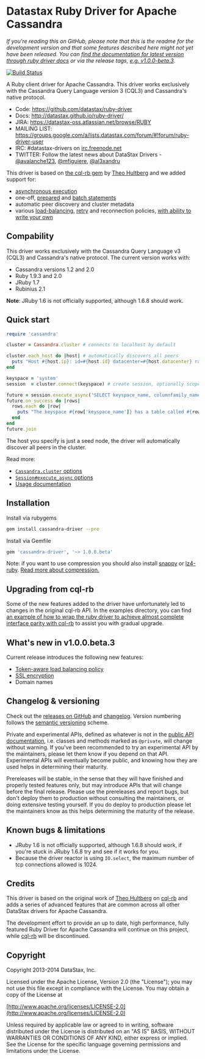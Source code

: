 # Datastax Ruby Driver for Apache Cassandra

*If you're reading this on GitHub, please note that this is the readme for the development version and that some features described here might not yet have been released. You can [find the documentation for latest version through ruby driver docs](http://datastax.github.io/ruby-driver/) or via the release tags, [e.g. v1.0.0-beta.3](https://github.com/datastax/ruby-driver/tree/v1.0.0-beta.3).*

[![Build Status](https://travis-ci.org/datastax/ruby-driver.svg?branch=master)](https://travis-ci.org/datastax/ruby-driver)

A Ruby client driver for Apache Cassandra. This driver works exclusively with
the Cassandra Query Language version 3 (CQL3) and Cassandra's native protocol.

- Code: https://github.com/datastax/ruby-driver
- Docs: http://datastax.github.io/ruby-driver/
- JIRA: https://datastax-oss.atlassian.net/browse/RUBY
- MAILING LIST: https://groups.google.com/a/lists.datastax.com/forum/#!forum/ruby-driver-user
- IRC: #datastax-drivers on [irc.freenode.net](http://freenode.net>)
- TWITTER: Follow the latest news about DataStax Drivers - [@avalanche123](http://twitter.com/avalanche123), [@mfiguiere](http://twitter.com/mfiguiere), [@al3xandru](https://twitter.com/al3xandru) 

This driver is based on [the cql-rb gem](https://github.com/iconara/cql-rb) by [Theo Hultberg](https://github.com/iconara) and we added support for:

* [asynchronous execution](http://datastax.github.io/ruby-driver/features/asynchronous_io/)
* one-off, [prepared](http://datastax.github.io/ruby-driver/features/basics/prepared_statements/) and [batch statements](http://datastax.github.io/ruby-driver/features/basics/batch_statements/)
* automatic peer discovery and cluster metadata
* various [load-balancing](http://datastax.github.io/ruby-driver/features/load_balancing/), [retry](http://datastax.github.io/ruby-driver/features/retry_policies/) and reconnection policies, [with ability to write your own](http://datastax.github.io/ruby-driver/features/load_balancing/implementing_a_policy/)

## Compability

This driver works exclusively with the Cassandra Query Language v3 (CQL3) and Cassandra's native protocol. The current version works with:

* Cassandra versions 1.2 and 2.0
* Ruby 1.9.3 and 2.0
* JRuby 1.7
* Rubinius 2.1

__Note__: JRuby 1.6 is not officially supported, although 1.6.8 should work.

## Quick start

```ruby
require 'cassandra'

cluster = Cassandra.cluster # connects to localhost by default

cluster.each_host do |host| # automatically discovers all peers
  puts "Host #{host.ip}: id=#{host.id} datacenter=#{host.datacenter} rack=#{host.rack}"
end

keyspace = 'system'
session  = cluster.connect(keyspace) # create session, optionally scoped to a keyspace, to execute queries

future = session.execute_async('SELECT keyspace_name, columnfamily_name FROM schema_columnfamilies') # fully asynchronous api
future.on_success do |rows|
  rows.each do |row|
    puts "The keyspace #{row['keyspace_name']} has a table called #{row['columnfamily_name']}"
  end
end
future.join
```

The host you specify is just a seed node, the driver will automatically discover all peers in the cluster.

Read more:

* [`Cassandra.cluster` options](http://datastax.github.io/ruby-driver/api/#cluster-class_method)
* [`Session#execute_async` options](http://datastax.github.io/ruby-driver/api/session/#execute_async-instance_method)
* [Usage documentation](http://datastax.github.io/ruby-driver/features)

## Installation

Install via rubygems

```bash
gem install cassandra-driver --pre
```

Install via Gemfile

```ruby
gem 'cassandra-driver', '~> 1.0.0.beta'
```

Note: if you want to use compression you should also install [snappy](http://rubygems.org/gems/snappy) or [lz4-ruby](http://rubygems.org/gems/lz4-ruby). [Read more about compression.](http://datastax.github.io/ruby-driver/features/#compression)


## Upgrading from cql-rb

Some of the new features added to the driver have unfortunately led to changes in the original cql-rb API. In the examples directory, you can find [an example of how to wrap the ruby driver to achieve almost complete interface parity with cql-rb](https://github.com/datastax/ruby-driver/blob/master/examples/cql-rb-wrapper.rb) to assist you with gradual upgrade.

## What's new in v1.0.0.beta.3

Current release introduces the following new features:

* [Token-aware load balancing policy](http://datastax.github.io/ruby-driver/features/load_balancing/token_aware/)
* [SSL encryption](http://datastax.github.io/ruby-driver/features/security/ssl_encryption/)
* Domain names

## Changelog & versioning

Check out the [releases on GitHub](https://github.com/datastax/ruby-driver/releases) and [changelog](https://github.com/datastax/ruby-driver/blob/master/CHANGELOG.md). Version numbering follows the [semantic versioning](http://semver.org/) scheme.

Private and experimental APIs, defined as whatever is not in the [public API documentation][1], i.e. classes and methods marked as `@private`, will change without warning. If you've been recommended to try an experimental API by the maintainers, please let them know if you depend on that API. Experimental APIs will eventually become public, and knowing how they are used helps in determining their maturity.

Prereleases will be stable, in the sense that they will have finished and properly tested features only, but may introduce APIs that will change before the final release. Please use the prereleases and report bugs, but don't deploy them to production without consulting the maintainers, or doing extensive testing yourself. If you do deploy to production please let the maintainers know as this helps determining the maturity of the release.

## Known bugs & limitations

* JRuby 1.6 is not officially supported, although 1.6.8 should work, if you're stuck in JRuby 1.6.8 try and see if it works for you.
* Because the driver reactor is using `IO.select`, the maximum number of tcp connections allowed is 1024.


## Credits

This driver is based on the original work of [Theo Hultberg](https://github.com/iconara) on [cql-rb](https://github.com/iconara/cql-rb/) and adds a series of advanced features that are common across all other DataStax drivers for Apache Cassandra.

The development effort to provide an up to date, high performance, fully featured Ruby Driver for Apache Cassandra will continue on this project, while [cql-rb](https://github.com/iconara/cql-rb/) will be discontinued. 


## Copyright

Copyright 2013-2014 DataStax, Inc.

Licensed under the Apache License, Version 2.0 (the "License"); you may not use this file except in compliance with the License. You may obtain a copy of the License at

[http://www.apache.org/licenses/LICENSE-2.0](http://www.apache.org/licenses/LICENSE-2.0)

Unless required by applicable law or agreed to in writing, software distributed under the License is distributed on an "AS IS" BASIS, WITHOUT WARRANTIES OR CONDITIONS OF ANY KIND, either express or implied. See the License for the specific language governing permissions and limitations under the License.

  [1]: http://datastax.github.io/ruby-driver/api

